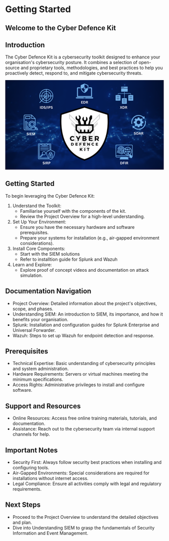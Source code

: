 # **Getting Started**

## **Welcome to the Cyber Defence Kit**

## **Introduction**

The Cyber Defence Kit is a cybersecurity toolkit designed to enhance your organisation's cybersecurity posture. It combines a selection of open-source and proprietary tools, methodologies, and best practices to help you proactively detect, respond to, and mitigate cybersecurity threats.

![CDK intro visual.png](CDK_intro_visual.png)

## **Getting Started**

To begin leveraging the Cyber Defence Kit:

1. Understand the Toolkit:
    - Familiarise yourself with the components of the kit.
    - Review the Project Overview for a high-level understanding.
2. Set Up Your Environment:
    - Ensure you have the necessary hardware and software prerequisites.
    - Prepare your systems for installation (e.g., air-gapped environment considerations).
3. Install Core Components:
    - Start with the SIEM solutions
    - Refer to installtion guide for Splunk and Wazuh
4. Learn and Explore:
    - Explore proof of concept videos and documentation on attack simulation.

## **Documentation Navigation**

- Project Overview: Detailed information about the project's objectives, scope, and phases.
- Understanding SIEM: An introduction to SIEM, its importance, and how it benefits your organisation.
- Splunk: Installation and configuration guides for Splunk Enterprise and Universal Forwarder.
- Wazuh: Steps to set up Wazuh for endpoint detection and response.

## **Prerequisites**

- Technical Expertise: Basic understanding of cybersecurity principles and system administration.
- Hardware Requirements: Servers or virtual machines meeting the minimum specifications.
- Access Rights: Administrative privileges to install and configure software.

## **Support and Resources**

- Online Resources: Access free online training materials, tutorials, and documentation.
- Assistance: Reach out to the cybersecurity team via internal support channels for help.

## **Important Notes**

- Security First: Always follow security best practices when installing and configuring tools.
- Air-Gapped Environments: Special considerations are required for installations without internet access.
- Legal Compliance: Ensure all activities comply with legal and regulatory requirements.

## **Next Steps**

- Proceed to the Project Overview to understand the detailed objectives and plan.
- Dive into Understanding SIEM to grasp the fundamentals of Security Information and Event Management.